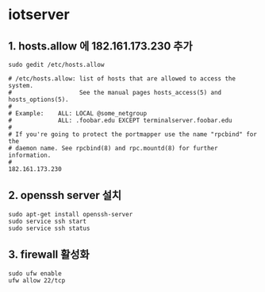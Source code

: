 # iotserver



##  1. hosts.allow 에 182.161.173.230 추가 
    sudo gedit /etc/hosts.allow 

    # /etc/hosts.allow: list of hosts that are allowed to access the system.
    #                   See the manual pages hosts_access(5) and hosts_options(5).
    #
    # Example:    ALL: LOCAL @some_netgroup
    #             ALL: .foobar.edu EXCEPT terminalserver.foobar.edu
    #
    # If you're going to protect the portmapper use the name "rpcbind" for the
    # daemon name. See rpcbind(8) and rpc.mountd(8) for further information.
    #
    182.161.173.230


## 2. openssh server 설치 

    sudo apt-get install openssh-server
    sudo service ssh start
    sudo service ssh status


## 3. firewall 활성화 
    sudo ufw enable
    ufw allow 22/tcp
